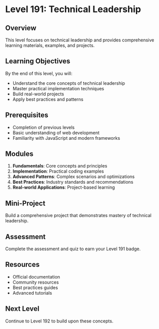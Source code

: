 # Level 191: Technical Leadership

## Overview
This level focuses on technical leadership and provides comprehensive learning materials, examples, and projects.

## Learning Objectives
By the end of this level, you will:
- Understand the core concepts of technical leadership
- Master practical implementation techniques
- Build real-world projects
- Apply best practices and patterns

## Prerequisites
- Completion of previous levels
- Basic understanding of web development
- Familiarity with JavaScript and modern frameworks

## Modules
1. **Fundamentals**: Core concepts and principles
2. **Implementation**: Practical coding examples
3. **Advanced Patterns**: Complex scenarios and optimizations
4. **Best Practices**: Industry standards and recommendations
5. **Real-world Applications**: Project-based learning

## Mini-Project
Build a comprehensive project that demonstrates mastery of technical leadership.

## Assessment
Complete the assessment and quiz to earn your Level 191 badge.

## Resources
- Official documentation
- Community resources
- Best practices guides
- Advanced tutorials

## Next Level
Continue to Level 192 to build upon these concepts.
